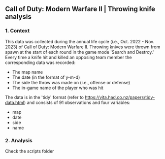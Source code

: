 ## Call of Duty: Modern Warfare II | Throwing knife analysis

### 1. Context
This data was collected during the annual life cycle (i.e., Oct. 2022 - Nov. 2023) of Call of Duty: Modern Warfare II. Throwing knives were thrown from spawn at the start of each round in the game mode 'Search and Destroy.' Every time a knife hit and killed an opposing team member the corresponding data was recorded:
- The map name
- The date (in the format of y-m-d)
- The side the throw was made on (i.e., offense or defense)
- The in-game name of the player who was hit

The data is in the 'tidy' format (refer to https://vita.had.co.nz/papers/tidy-data.html) and consists of 91 observations and four variables:
- map
- date
- side
- name

### 2. Analysis
Check the scripts folder
